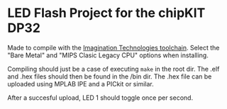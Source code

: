 <!---
Copyright 2017 Julian Ingram

Licensed under the Apache License, Version 2.0 (the "License");
you may not use this file except in compliance with the License.
You may obtain a copy of the License at

    http://www.apache.org/licenses/LICENSE-2.0

Unless required by applicable law or agreed to in writing, software
distributed under the License is distributed on an "AS IS" BASIS,
WITHOUT WARRANTIES OR CONDITIONS OF ANY KIND, either express or implied.
See the License for the specific language governing permissions and
limitations under the License.
--->

# LED Flash Project for the chipKIT DP32

Made to compile with the [Imagination Technologies toolchain](http://community.imgtec.com/developers/mips/tools/codescape-mips-sdk/download-codescape-mips-sdk-essentials/). Select the "Bare Metal" and "MIPS Clasic Legacy CPU" options when installing.

Compiling should just be a case of executing `make` in the root dir. The .elf and .hex files should then be found in the /bin dir. The .hex file can be uploaded using MPLAB IPE and a PICkit or similar.

After a succesful upload, LED 1 should toggle once per second.
